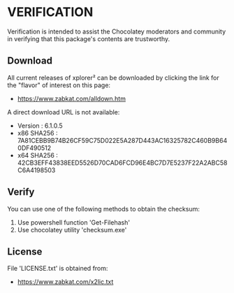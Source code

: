 # VERIFICATION
Verification is intended to assist the Chocolatey moderators and community in verifying that this package's contents are trustworthy.

## Download
All current releases of xplorer² can be downloaded by clicking the link
for the "flavor" of interest on this page:

- https://www.zabkat.com/alldown.htm

A direct download URL is not available:  

- Version    : 6.1.0.5
- x86 SHA256 : 7A81CEBB9B74B26CF59C75D022E5A287D443AC16325782C460B9B640DF490512
- x64 SHA256 : 42CB3EFF43838EED5526D70CAD6FCD96E4BC7D7E5237F22A2ABC58C6A4198503

## Verify
You can use one of the following methods to obtain the checksum:
1. Use powershell function 'Get-Filehash'
2. Use chocolatey utility 'checksum.exe'


## License
File 'LICENSE.txt' is obtained from:
- https://www.zabkat.com/x2lic.txt
